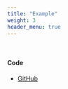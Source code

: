 ```yaml
---
title: "Example"
weight: 3
header_menu: true
---
```


&nbsp;

#### Code
- [GitHub](https://www.github.com)


